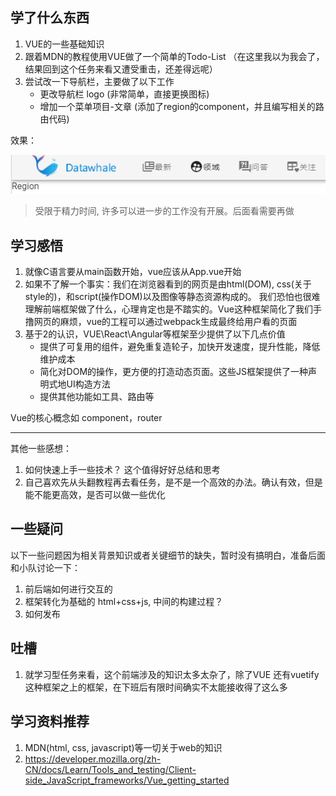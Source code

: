 ## 学了什么东西
1. VUE的一些基础知识
2. 跟着MDN的教程使用VUE做了一个简单的Todo-List （在这里我以为我会了，结果回到这个任务来看又遭受重击，还差得远呢）
3. 尝试改一下导航栏，主要做了以下工作
   - 更改导航栏 logo (非常简单，直接更换图标)
   - 增加一个菜单项目-文章 (添加了region的component，并且编写相关的路由代码)

效果：

![](./index.png)
 
> 受限于精力时间, 许多可以进一步的工作没有开展。后面看需要再做


## 学习感悟
1. 就像C语言要从main函数开始，vue应该从App.vue开始
2. 如果不了解一个事实：我们在浏览器看到的网页是由html(DOM), css(关于style的)，和script(操作DOM)以及图像等静态资源构成的。 我们恐怕也很难理解前端框架做了什么，心理肯定也是不踏实的。Vue这种框架简化了我们手撸网页的麻烦，vue的工程可以通过webpack生成最终给用户看的页面
3. 基于2的认识，VUE\React\Angular等框架至少提供了以下几点价值
   - 提供了可复用的组件，避免重复造轮子，加快开发速度，提升性能，降低维护成本
   - 简化对DOM的操作，更方便的打造动态页面。这些JS框架提供了一种声明式地UI构造方法
   - 提供其他功能如工具、路由等

Vue的核心概念如 component，router

----
其他一些感想：
1. 如何快速上手一些技术？ 这个值得好好总结和思考
2. 自己喜欢先从头翻教程再去看任务，是不是一个高效的办法。确认有效，但是能不能更高效，是否可以做一些优化

## 一些疑问
以下一些问题因为相关背景知识或者关键细节的缺失，暂时没有搞明白，准备后面和小队讨论一下：
1. 前后端如何进行交互的
2. 框架转化为基础的 html+css+js, 中间的构建过程？
3. 如何发布

## 吐槽
1. 就学习型任务来看，这个前端涉及的知识太多太杂了，除了VUE 还有vuetify 这种框架之上的框架，在下班后有限时间确实不太能接收得了这么多

## 学习资料推荐
1. MDN(html, css, javascript)等一切关于web的知识
2. https://developer.mozilla.org/zh-CN/docs/Learn/Tools_and_testing/Client-side_JavaScript_frameworks/Vue_getting_started